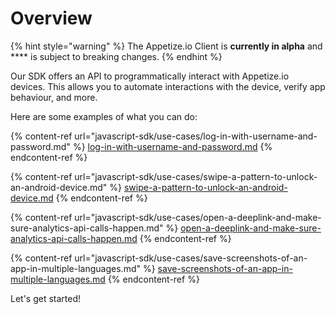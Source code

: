 # Overview

{% hint style="warning" %}
The Appetize.io Client is **currently in alpha** and **** is subject to breaking changes.
{% endhint %}

Our SDK offers an API to programmatically interact with Appetize.io devices. This allows you to automate interactions with the device, verify app behaviour, and more.

Here are some examples of what you can do:

{% content-ref url="javascript-sdk/use-cases/log-in-with-username-and-password.md" %}
[log-in-with-username-and-password.md](javascript-sdk/use-cases/log-in-with-username-and-password.md)
{% endcontent-ref %}

{% content-ref url="javascript-sdk/use-cases/swipe-a-pattern-to-unlock-an-android-device.md" %}
[swipe-a-pattern-to-unlock-an-android-device.md](javascript-sdk/use-cases/swipe-a-pattern-to-unlock-an-android-device.md)
{% endcontent-ref %}

{% content-ref url="javascript-sdk/use-cases/open-a-deeplink-and-make-sure-analytics-api-calls-happen.md" %}
[open-a-deeplink-and-make-sure-analytics-api-calls-happen.md](javascript-sdk/use-cases/open-a-deeplink-and-make-sure-analytics-api-calls-happen.md)
{% endcontent-ref %}

{% content-ref url="javascript-sdk/use-cases/save-screenshots-of-an-app-in-multiple-languages.md" %}
[save-screenshots-of-an-app-in-multiple-languages.md](javascript-sdk/use-cases/save-screenshots-of-an-app-in-multiple-languages.md)
{% endcontent-ref %}



Let's get started!
